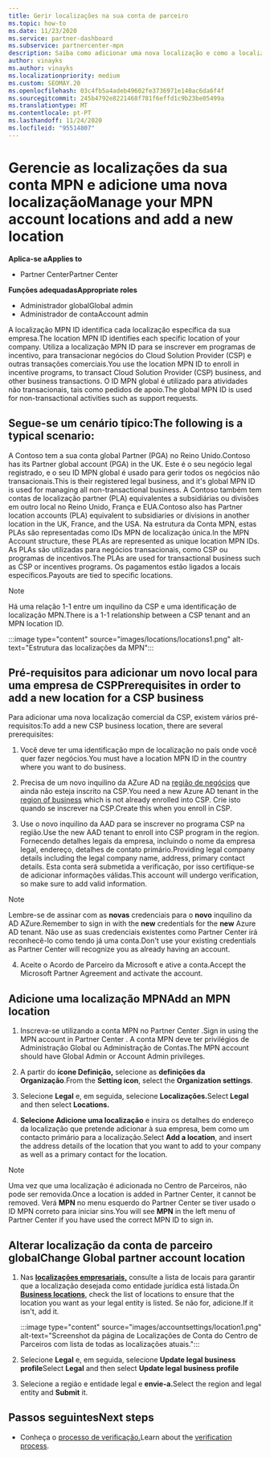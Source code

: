 ```yaml
---
title: Gerir localizações na sua conta de parceiro
ms.topic: how-to
ms.date: 11/23/2020
ms.service: partner-dashboard
ms.subservice: partnercenter-mpn
description: Saiba como adicionar uma nova localização e como a localização MPN ID é usada em programas de incentivo, negócios de CSP, subscrições e outras transações.
author: vinayks
ms.author: vinayks
ms.localizationpriority: medium
ms.custom: SEOMAY.20
ms.openlocfilehash: 03c4fb5a4adeb49602fe3736971e140ac6da6f4f
ms.sourcegitcommit: 245b4792e8221468f781f6effd1c9b23be05499a
ms.translationtype: MT
ms.contentlocale: pt-PT
ms.lasthandoff: 11/24/2020
ms.locfileid: "95514807"
---
```

# <a name="manage-your-mpn-account-locations-and-add-a-new-location"></a><span data-ttu-id="7aab3-103">Gerencie as localizações da sua conta MPN e adicione uma nova localização</span><span class="sxs-lookup"><span data-stu-id="7aab3-103">Manage your MPN account locations and add a new location</span></span>

<span data-ttu-id="7aab3-104">**Aplica-se a**</span><span class="sxs-lookup"><span data-stu-id="7aab3-104">**Applies to**</span></span>

- <span data-ttu-id="7aab3-105">Partner Center</span><span class="sxs-lookup"><span data-stu-id="7aab3-105">Partner Center</span></span>

<span data-ttu-id="7aab3-106">**Funções adequadas**</span><span class="sxs-lookup"><span data-stu-id="7aab3-106">**Appropriate roles**</span></span>

- <span data-ttu-id="7aab3-107">Administrador global</span><span class="sxs-lookup"><span data-stu-id="7aab3-107">Global admin</span></span>
- <span data-ttu-id="7aab3-108">Administrador de conta</span><span class="sxs-lookup"><span data-stu-id="7aab3-108">Account admin</span></span>

<span data-ttu-id="7aab3-109">A localização MPN ID identifica cada localização específica da sua empresa.</span><span class="sxs-lookup"><span data-stu-id="7aab3-109">The location MPN ID identifies each specific location of your company.</span></span> <span data-ttu-id="7aab3-110">Utiliza a localização MPN ID para se inscrever em programas de incentivo, para transacionar negócios do Cloud Solution Provider (CSP) e outras transações comerciais.</span><span class="sxs-lookup"><span data-stu-id="7aab3-110">You use the location MPN ID to enroll in incentive programs, to transact Cloud Solution Provider (CSP) business, and other business transactions.</span></span> <span data-ttu-id="7aab3-111">O ID MPN global é utilizado para atividades não transacionais, tais como pedidos de apoio.</span><span class="sxs-lookup"><span data-stu-id="7aab3-111">The global MPN ID is used for non-transactional activities such as support requests.</span></span>

## <a name="the-following-is-a-typical-scenario"></a><span data-ttu-id="7aab3-112">Segue-se um cenário típico:</span><span class="sxs-lookup"><span data-stu-id="7aab3-112">The following is a typical scenario:</span></span>

<span data-ttu-id="7aab3-113">A Contoso tem a sua conta global Partner (PGA) no Reino Unido.</span><span class="sxs-lookup"><span data-stu-id="7aab3-113">Contoso has its Partner global account (PGA) in the UK.</span></span> <span data-ttu-id="7aab3-114">Este é o seu negócio legal registrado, e o seu ID MPN global é usado para gerir todos os negócios não transacionais.</span><span class="sxs-lookup"><span data-stu-id="7aab3-114">This is their registered legal business, and it's global MPN ID is used for managing all non-transactional business.</span></span> <span data-ttu-id="7aab3-115">A Contoso também tem contas de localização partner (PLA) equivalentes a subsidiárias ou divisões em outro local no Reino Unido, França e EUA.</span><span class="sxs-lookup"><span data-stu-id="7aab3-115">Contoso also has Partner location accounts (PLA) equivalent to subsidiaries or divisions in another location in the UK, France, and the USA.</span></span> <span data-ttu-id="7aab3-116">Na estrutura da Conta MPN, estas PLAs são representadas como IDs MPN de localização única.</span><span class="sxs-lookup"><span data-stu-id="7aab3-116">In the MPN Account structure, these PLAs are represented as unique location MPN IDs.</span></span> <span data-ttu-id="7aab3-117">As PLAs são utilizadas para negócios transacionais, como CSP ou programas de incentivos.</span><span class="sxs-lookup"><span data-stu-id="7aab3-117">The PLAs are used for transactional business such as CSP or incentives programs.</span></span> <span data-ttu-id="7aab3-118">Os pagamentos estão ligados a locais específicos.</span><span class="sxs-lookup"><span data-stu-id="7aab3-118">Payouts are tied to specific locations.</span></span> 

>[!NOTE]
><span data-ttu-id="7aab3-119">Há uma relação 1-1 entre um inquilino da CSP e uma identificação de localização MPN.</span><span class="sxs-lookup"><span data-stu-id="7aab3-119">There is a 1-1 relationship between a CSP tenant and an MPN location ID.</span></span>

:::image type="content" source="images/locations/locations1.png" alt-text="Estrutura das localizações da MPN":::

## <a name="prerequisites-in-order-to-add-a-new-location-for-a-csp-business"></a><span data-ttu-id="7aab3-121">Pré-requisitos para adicionar um novo local para uma empresa de CSP</span><span class="sxs-lookup"><span data-stu-id="7aab3-121">Prerequisites in order to add a new location for a CSP business</span></span>

<span data-ttu-id="7aab3-122">Para adicionar uma nova localização comercial da CSP, existem vários pré-requisitos:</span><span class="sxs-lookup"><span data-stu-id="7aab3-122">To add a new CSP business location, there are several prerequisites:</span></span>

1. <span data-ttu-id="7aab3-123">Você deve ter uma identificação mpn de localização no país onde você quer fazer negócios.</span><span class="sxs-lookup"><span data-stu-id="7aab3-123">You must have a location MPN ID in the country where you want to do business.</span></span>

1. <span data-ttu-id="7aab3-124">Precisa de um novo inquilino da AZure AD na [região de negócios](regional-authorization-overview.md) que ainda não esteja inscrito na CSP.</span><span class="sxs-lookup"><span data-stu-id="7aab3-124">You need a new Azure AD tenant in the [region of business](regional-authorization-overview.md) which is not already enrolled into CSP.</span></span> <span data-ttu-id="7aab3-125">Crie isto quando se inscrever na CSP.</span><span class="sxs-lookup"><span data-stu-id="7aab3-125">Create this when you enroll in CSP.</span></span>
 
3. <span data-ttu-id="7aab3-126">Use o novo inquilino da AAD para se inscrever no programa CSP na região.</span><span class="sxs-lookup"><span data-stu-id="7aab3-126">Use the new AAD tenant to enroll into CSP program in the region.</span></span>
<span data-ttu-id="7aab3-127">Fornecendo detalhes legais da empresa, incluindo o nome da empresa legal, endereço, detalhes de contato primário.</span><span class="sxs-lookup"><span data-stu-id="7aab3-127">Providing legal company details including the legal company name, address, primary contact details.</span></span> <span data-ttu-id="7aab3-128">Esta conta será submetida a verificação, por isso certifique-se de adicionar informações válidas.</span><span class="sxs-lookup"><span data-stu-id="7aab3-128">This account will undergo verification, so make sure to add valid information.</span></span>

>[!NOTE] 
 ><span data-ttu-id="7aab3-129">Lembre-se de assinar com as **novas** credenciais para o **novo** inquilino da AD AZure.</span><span class="sxs-lookup"><span data-stu-id="7aab3-129">Remember to sign in with the **new** credentials for the **new** Azure AD tenant.</span></span> <span data-ttu-id="7aab3-130">Não use as suas credenciais existentes como Partner Center irá reconhecê-lo como tendo já uma conta.</span><span class="sxs-lookup"><span data-stu-id="7aab3-130">Don't use your existing credentials as Partner Center will recognize you as already having an account.</span></span>

4. <span data-ttu-id="7aab3-131">Aceite o Acordo de Parceiro da Microsoft e ative a conta.</span><span class="sxs-lookup"><span data-stu-id="7aab3-131">Accept the Microsoft Partner Agreement and activate the account.</span></span>

## <a name="add-an-mpn-location"></a><span data-ttu-id="7aab3-132">Adicione uma localização MPN</span><span class="sxs-lookup"><span data-stu-id="7aab3-132">Add an MPN location</span></span>

1. <span data-ttu-id="7aab3-133">Inscreva-se utilizando a conta MPN no Partner Center .</span><span class="sxs-lookup"><span data-stu-id="7aab3-133">Sign in using the MPN account in Partner Center .</span></span> <span data-ttu-id="7aab3-134">A conta MPN deve ter privilégios de Administração Global ou Administração de Contas.</span><span class="sxs-lookup"><span data-stu-id="7aab3-134">The MPN account should have Global Admin or Account Admin privileges.</span></span> 

1. <span data-ttu-id="7aab3-135">A partir do **ícone Definição,** selecione as **definições da Organização**.</span><span class="sxs-lookup"><span data-stu-id="7aab3-135">From the **Setting icon**, select the **Organization settings**.</span></span>

2. <span data-ttu-id="7aab3-136">Selecione **Legal** e, em seguida, selecione **Localizações.**</span><span class="sxs-lookup"><span data-stu-id="7aab3-136">Select **Legal** and then select **Locations.**</span></span>

3. <span data-ttu-id="7aab3-137">**Selecione Adicione uma localização** e insira os detalhes do endereço da localização que pretende adicionar à sua empresa, bem como um contacto primário para a localização.</span><span class="sxs-lookup"><span data-stu-id="7aab3-137">Select **Add a location**, and insert the address details of the location that you want to add to your company as well as a primary contact for the location.</span></span>

> [!NOTE]
> <span data-ttu-id="7aab3-138">Uma vez que uma localização é adicionada no Centro de Parceiros, não pode ser removida.</span><span class="sxs-lookup"><span data-stu-id="7aab3-138">Once a location is added in Partner Center, it cannot be removed.</span></span> <span data-ttu-id="7aab3-139">Verá **MPN** no menu esquerdo do Partner Center se tiver usado o ID MPN correto para iniciar sins.</span><span class="sxs-lookup"><span data-stu-id="7aab3-139">You will see **MPN** in the left menu of Partner Center if you have used the correct MPN ID to sign in.</span></span>

## <a name="change-global-partner-account-location"></a><span data-ttu-id="7aab3-140">Alterar localização da conta de parceiro global</span><span class="sxs-lookup"><span data-stu-id="7aab3-140">Change Global partner account location</span></span>

1. <span data-ttu-id="7aab3-141">Nas **[localizações empresariais,](https://partner.microsoft.com/dashboard/account/v3/organization/legalinfo#mpn)** consulte a lista de locais para garantir que a localização desejada como entidade jurídica está listada.</span><span class="sxs-lookup"><span data-stu-id="7aab3-141">On **[Business locations](https://partner.microsoft.com/dashboard/account/v3/organization/legalinfo#mpn)**, check the list of locations to ensure that the location you want as your legal entity is listed.</span></span> <span data-ttu-id="7aab3-142">Se não for, adicione.</span><span class="sxs-lookup"><span data-stu-id="7aab3-142">If it isn't, add it.</span></span>

   :::image type="content" source="images/accountsettings/location1.png" alt-text="Screenshot da página de Localizações de Conta do Centro de Parceiros com lista de todas as localizações atuais.":::

2. <span data-ttu-id="7aab3-144">Selecione **Legal** e, em seguida, selecione **Update legal business profile**</span><span class="sxs-lookup"><span data-stu-id="7aab3-144">Select **Legal** and then select **Update legal business profile**</span></span>
  
3. <span data-ttu-id="7aab3-145">Selecione a região e entidade legal e **envie-a.**</span><span class="sxs-lookup"><span data-stu-id="7aab3-145">Select the region and legal entity and **Submit** it.</span></span>

  
## <a name="next-steps"></a><span data-ttu-id="7aab3-146">Passos seguintes</span><span class="sxs-lookup"><span data-stu-id="7aab3-146">Next steps</span></span>

- <span data-ttu-id="7aab3-147">Conheça o [processo de verificação.](verification-responses.md)</span><span class="sxs-lookup"><span data-stu-id="7aab3-147">Learn about the [verification process](verification-responses.md).</span></span>
